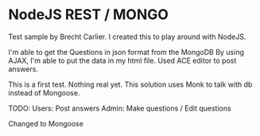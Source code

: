 # NodeJS REST / MONGO

Test sample by Brecht Carlier.
I created this to play around with NodeJS.

I'm able to get the Questions in json format from the MongoDB
By using AJAX, I'm able to put the data in my html file.
Used ACE editor to post answers.

This is a first test. Nothing real yet.
This solution uses Monk to talk with db instead of Mongoose.

TODO:
Users: Post answers
Admin: Make questions / Edit questions

Changed to Mongoose

